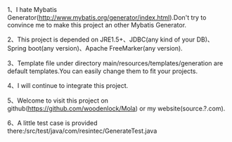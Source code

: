1、I hate Mybatis Generator(http://www.mybatis.org/generator/index.html).Don't try to convince me to make this project an other Mybatis Generator.

2、This project is depended on JRE1.5+、JDBC(any kind of your DB)、Spring boot(any version)、Apache FreeMarker(any version).

3、Template file under directory main/resources/templates/generation are default templates.You can easily change them to fit your projects.

4、I will continue to integrate this project.

5、Welcome to visit this project on github(https://github.com/woodenlock/Mola) or my website(source.?.com).

6、A little test case is provided there:/src/test/java/com/resintec/GenerateTest.java
